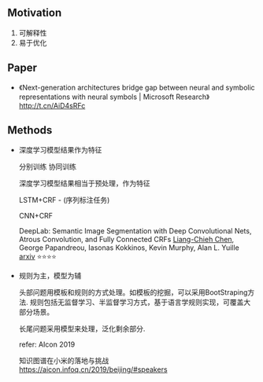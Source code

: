

## Motivation

1. 可解释性
2. 易于优化



## Paper

+ 《Next-generation architectures bridge gap between neural and symbolic representations with neural symbols | Microsoft Research》 http://t.cn/AiD4sRFc 



## Methods

+ 深度学习模型结果作为特征

  分别训练
  协同训练

  深度学习模型结果相当于预处理，作为特征

  

  LSTM+CRF - (序列标注任务)

  

  CNN+CRF

  DeepLab: Semantic Image Segmentation with Deep Convolutional Nets, Atrous Convolution, and Fully Connected CRFs 
  [Liang-Chieh Chen](<http://liangchiehchen.com/projects/DeepLab.html>), George Papandreou, Iasonas Kokkinos, Kevin Murphy, Alan L. Yuille [arxiv](<https://arxiv.org/abs/1606.00915>) :star::star::star::star:

  

+ 规则为主，模型为辅

  头部问题用模板和规则的方式处理。如模板的挖掘，可以采用BootStraping方法. 规则包括无监督学习、半监督学习方式，基于语言学规则实现，可覆盖大部分场景。

  长尾问题采用模型来处理，泛化剩余部分.

  
  
  refer: AIcon 2019
  
  知识图谱在小米的落地与挑战 https://aicon.infoq.cn/2019/beijing/#speakers







